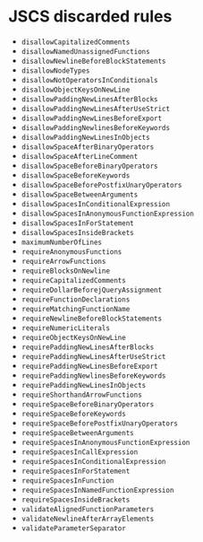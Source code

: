 # JSCS discarded rules

* `disallowCapitalizedComments`
* `disallowNamedUnassignedFunctions`
* `disallowNewlineBeforeBlockStatements`
* `disallowNodeTypes`
* `disallowNotOperatorsInConditionals`
* `disallowObjectKeysOnNewLine`
* `disallowPaddingNewLinesAfterBlocks`
* `disallowPaddingNewLinesAfterUseStrict`
* `disallowPaddingNewLinesBeforeExport`
* `disallowPaddingNewlinesBeforeKeywords`
* `disallowPaddingNewLinesInObjects`
* `disallowSpaceAfterBinaryOperators`
* `disallowSpaceAfterLineComment`
* `disallowSpaceBeforeBinaryOperators`
* `disallowSpaceBeforeKeywords`
* `disallowSpaceBeforePostfixUnaryOperators`
* `disallowSpaceBetweenArguments`
* `disallowSpacesInConditionalExpression`
* `disallowSpacesInAnonymousFunctionExpression`
* `disallowSpacesInForStatement`
* `disallowSpacesInsideBrackets`
* `maximumNumberOfLines`
* `requireAnonymousFunctions`
* `requireArrowFunctions`
* `requireBlocksOnNewline`
* `requireCapitalizedComments`
* `requireDollarBeforejQueryAssignment`
* `requireFunctionDeclarations`
* `requireMatchingFunctionName`
* `requireNewlineBeforeBlockStatements`
* `requireNumericLiterals`
* `requireObjectKeysOnNewLine`
* `requirePaddingNewLinesAfterBlocks`
* `requirePaddingNewLinesAfterUseStrict`
* `requirePaddingNewLinesBeforeExport`
* `requirePaddingNewlinesBeforeKeywords`
* `requirePaddingNewLinesInObjects`
* `requireShorthandArrowFunctions`
* `requireSpaceBeforeBinaryOperators`
* `requireSpaceBeforeKeywords`
* `requireSpaceBeforePostfixUnaryOperators`
* `requireSpaceBetweenArguments`
* `requireSpacesInAnonymousFunctionExpression`
* `requireSpacesInCallExpression`
* `requireSpacesInConditionalExpression`
* `requireSpacesInForStatement`
* `requireSpacesInFunction`
* `requireSpacesInNamedFunctionExpression`
* `requireSpacesInsideBrackets`
* `validateAlignedFunctionParameters`
* `validateNewlineAfterArrayElements`
* `validateParameterSeparator`
